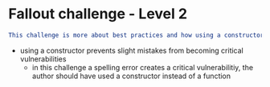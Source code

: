 # Fallout challenge - Level 2
```yml
This challenge is more about best practices and how using a constructor is the best practice because:
```
- using a constructor prevents slight mistakes from becoming critical vulnerabilities
  - in this challenge a spelling error creates a critical vulnerabilitiy, the author should have used a constructor instead of a function
